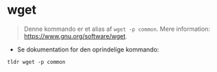 # wget

> Denne kommando er et alias af `wget -p common`.
> Mere information: <https://www.gnu.org/software/wget>.

- Se dokumentation for den oprindelige kommando:

`tldr wget -p common`
